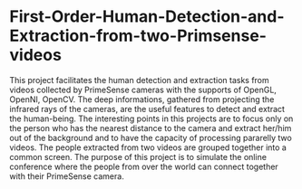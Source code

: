 # First-Order-Human-Detection-and-Extraction-from-two-Primsense-videos
This project facilitates the human detection and extraction tasks from videos collected by PrimeSense cameras with the supports of OpenGL, OpenNI, OpenCV. The deep informations, gathered from projecting the infrared rays of the cameras, are the useful features to detect and extract the human-being. The interesting points in this projects are to focus only on the person who has the nearest distance to the camera and extract her/him out of the background and to have the capacity of processing pararelly two videos. The people extracted from two videos are grouped together into a common screen. The purpose of this project is to simulate the online conference where the people from over the world can connect together with their PrimeSense camera.
